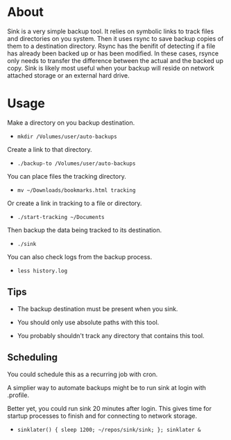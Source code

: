 # About

Sink is a very simple backup tool. It relies on symbolic links to track
files and directories on you system. Then it uses rsync to save
backup copies of them to a destination directory. Rsync has the benifit
of detecting if a file has already been backed up or has been modified.
In these cases, rsynce only needs to transfer the difference between the
actual and the backed up copy. Sink is likely most useful when your backup
will reside on network attached storage or an external hard drive.


# Usage

Make a directory on you backup destination.
* `mkdir /Volumes/user/auto-backups`

Create a link to that directory.
* `./backup-to /Volumes/user/auto-backups`

You can place files the tracking directory.
* `mv ~/Downloads/bookmarks.html tracking`

Or create a link in tracking to a file or directory.
* `./start-tracking ~/Documents`

Then backup the data being tracked to its destination.
* `./sink`

You can also check logs from the backup process.
* `less history.log`


## Tips

* The backup destination must be present when you sink.

* You should only use absolute paths with this tool.

* You probably shouldn't track any directory that contains this tool.


## Scheduling

You could schedule this as a recurring job with cron.

A simplier way to automate backups might be to run sink at login with .profile.

Better yet, you could run sink 20 minutes after login.
This gives time for startup processes to finish and
for connecting to network storage.

* `sinklater() { sleep 1200; ~/repos/sink/sink; }; sinklater &`
